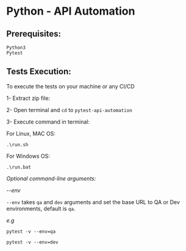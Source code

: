 # Python - API Automation

## Prerequisites:

```
Python3
Pytest
```

## Tests Execution:

To execute the tests on your machine or any CI/CD


1- Extract zip file:

2- Open terminal and `cd` to `pytest-api-automation`

3- Execute command in terminal:

For Linux, MAC OS:
```
.\run.sh
```

For Windows OS:
```
.\run.bat
```

*Optional command-line arguments:*

*--env*

`--env` takes `qa` and `dev` arguments and set the base URL to QA or Dev environments, default is `qa`.

*_e.g_*

```pytest -v --env=qa```

```pytest -v --env=dev```
